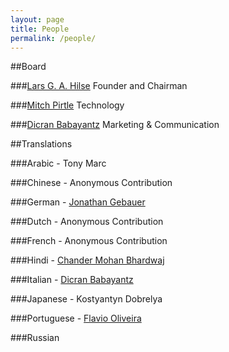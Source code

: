 ```yaml
---
layout: page
title: People
permalink: /people/
---
```

##Board

###[Lars G. A. Hilse](https://de.linkedin.com/in/deutschewebdesign) 
Founder and Chairman 

###[Mitch Pirtle](https://www.linkedin.com/in/mitchpirtle)
Technology 

###[Dicran Babayantz](https://it.linkedin.com/in/dicran) 
Marketing & Communication

##Translations

###Arabic - Tony Marc

###Chinese - Anonymous Contribution

###German - [Jonathan Gebauer](https://de.linkedin.com/in/jonathan-gebauer-572b2828/en)

###Dutch - Anonymous Contribution

###French - Anonymous Contribution

###Hindi - [Chander Mohan Bhardwaj](https://in.linkedin.com/in/chanderm73)

###Italian - [Dicran Babayantz](https://it.linkedin.com/in/dicran) 

###Japanese - Kostyantyn Dobrelya

###Portuguese - [Flavio Oliveira](https://nl.linkedin.com/in/flávio-junger-de-oliveira-71811a41/en)

###Russian
